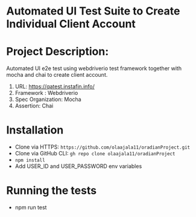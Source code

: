# Automated UI Test Suite to Create Individual Client Account

# Project Description:
Automated UI e2e test using webdriverio test framework together with mocha and chai to create client account.

1. URL: https://qatest.instafin.info/
2. Framework : Webdriverio
3. Spec Organization: Mocha
4. Assertion: Chai

# Installation
 - Clone via HTTPS: `https://github.com/olaajala11/oradianProject.git`
 - Clone via GitHub CLI: `gh repo clone olaajala11/oradianProject`
 - `npm install`
 - Add USER_ID and USER_PASSWORD env variables

# Running the tests
 - npm run test
